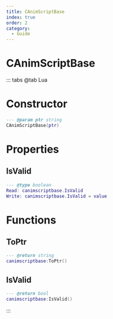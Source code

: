 ```yaml
---
title: CAnimScriptBase
index: true
order: 2
category:
  - Guide
---
```


# CAnimScriptBase

::: tabs
@tab Lua
# Constructor
```lua
--- @param ptr string
CAnimScriptBase(ptr)
```
# Properties
## IsValid 
```lua
--- @type boolean
Read: canimscriptbase.IsValid
Write: canimscriptbase.IsValid = value
```
# Functions
## ToPtr
```lua
--- @return string
canimscriptbase:ToPtr()
```
## IsValid
```lua
--- @return bool
canimscriptbase:IsValid()
```

:::